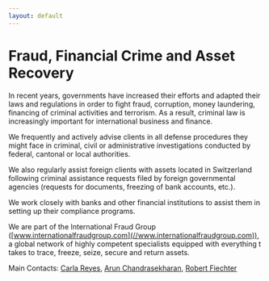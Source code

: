 ```yaml
---
layout: default
---
```

# Fraud, Financial Crime and Asset Recovery

In recent years, governments have increased their efforts and adapted their laws and regulations in order to fight fraud, corruption, money laundering, financing of criminal activities and terrorism. As a result, criminal law is increasingly important for international business and finance.

We frequently and actively advise clients in all defense procedures they might face in criminal, civil or administrative investigations conducted by federal, cantonal or local authorities.

We also regularly assist foreign clients with assets located in Switzerland following criminal assistance requests filed by foreign governmental agencies (requests for documents, freezing of bank accounts, etc.).

We work closely with banks and other financial institutions to assist them in setting up their compliance programs.

We are part of the International Fraud Group ([www.internationalfraudgroup.com](//www.internationalfraudgroup.com)), a global network of highly competent specialists equipped with everything t takes to trace, freeze, seize, secure and return assets.

Main Contacts: [Carla Reyes](/en/team/cr), [Arun Chandrasekharan](/en/team/ac), [Robert Fiechter](/en/team/rf)
